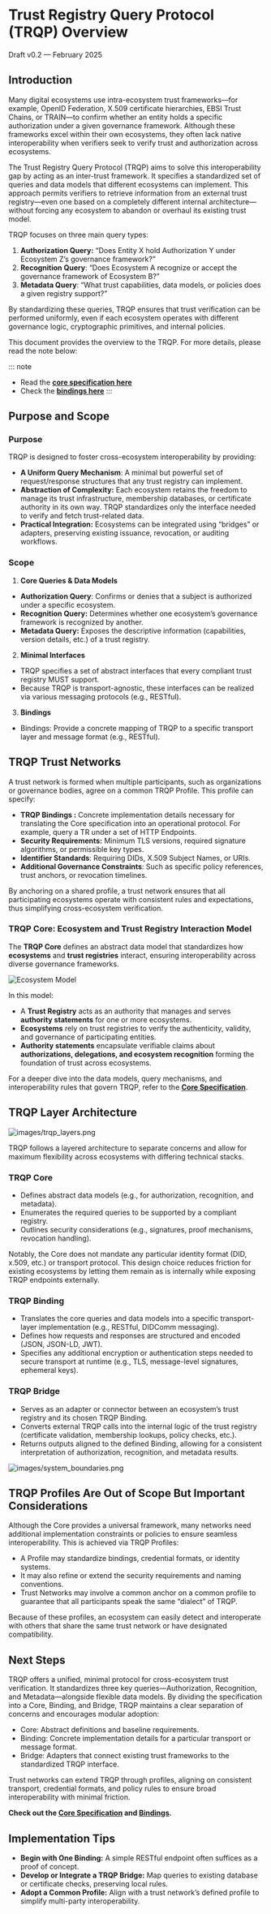 # **Trust Registry Query Protocol (TRQP) Overview**

Draft v0.2 — February 2025

## Introduction

Many digital ecosystems use intra-ecosystem trust frameworks—for example, OpenID
Federation, X.509 certificate hierarchies, EBSI Trust Chains, or TRAIN—to
confirm whether an entity holds a specific authorization under a given
governance framework. Although these frameworks excel within their own
ecosystems, they often lack native interoperability when verifiers seek to
verify trust and authorization across ecosystems.

The Trust Registry Query Protocol (TRQP) aims to solve this interoperability gap
by acting as an inter-trust framework. It specifies a standardized set of
queries and data models that different ecosystems can implement. This approach
permits verifiers to retrieve information from an external trust registry—even
one based on a completely different internal architecture—without forcing any
ecosystem to abandon or overhaul its existing trust model.

TRQP focuses on three main query types:

1. **Authorization Query:** “Does Entity X hold Authorization Y under Ecosystem
 Z’s governance framework?”
2. **Recognition Query**: “Does Ecosystem A recognize or accept the governance
 framework of Ecosystem B?”
3. **Metadata Query**: “What trust capabilities, data models, or policies does a
 given registry support?”

By standardizing these queries, TRQP ensures that trust verification can be
performed uniformly, even if each ecosystem operates with different governance
logic, cryptographic primitives, and internal policies.

This document provides the overview to the TRQP. For more details, please read the note below:

::: note
- Read the **[core specification here](/v2/core)**
- Check the **[bindings here](/bindings)**
:::

## Purpose and Scope

### Purpose

TRQP is designed to foster cross-ecosystem interoperability by providing:

* **A Uniform Query Mechanism**: A minimal but powerful set of request/response structures that any trust registry can implement.
* **Abstraction of Complexity:** Each ecosystem retains the freedom to manage its trust infrastructure, membership databases, or certificate authority in its own way. TRQP standardizes only the interface needed to verify and fetch trust-related data.
* **Practical Integration:** Ecosystems can be integrated using “bridges” or
adapters, preserving existing issuance, revocation, or auditing workflows.

### Scope

1. **Core Queries & Data Models**
 * **Authorization Query**: Confirms or denies that a subject is authorized under a specific ecosystem.
 * **Recognition Query:** Determines whether one ecosystem’s governance framework is recognized by another.
 * **Metadata Query:** Exposes the descriptive information (capabilities, version details, etc.) of a trust registry.

2. **Minimal Interfaces**
 * TRQP specifies a set of abstract interfaces that every compliant trust registry MUST support.
 * Because TRQP is transport-agnostic, these interfaces can be realized via various messaging protocols (e.g., RESTful).

3. **Bindings**
 * Bindings: Provide a concrete mapping of TRQP to a specific transport layer and message format (e.g., RESTful).

## TRQP Trust Networks

A trust network is formed when multiple participants, such as organizations or governance bodies, agree on a common TRQP Profile. This profile can specify:

* **TRQP Bindings :** Concrete implementation details necessary for translating the Core specification into an operational protocol. For example, query a TR under a set of HTTP Endpoints. 
* **Security Requirements:** Minimum TLS versions, required signature algorithms, or permissible key types.
* **Identifier Standards**: Requiring DIDs, X.509 Subject Names, or URIs.
* **Additional Governance Constraints**: Such as specific policy references, trust anchors, or revocation timelines.

By anchoring on a shared profile, a trust network ensures that all participating ecosystems operate with consistent rules and expectations, thus simplifying cross-ecosystem verification.

### **TRQP Core: Ecosystem and Trust Registry Interaction Model**

The **TRQP Core** defines an abstract data model that standardizes how **ecosystems** and **trust registries** interact, ensuring interoperability across diverse governance frameworks.

![Ecosystem Model](core/images/ecosystem_model.png)

In this model:

- A **Trust Registry** acts as an authority that manages and serves **authority statements** for one or more ecosystems.  
- **Ecosystems** rely on trust registries to verify the authenticity, validity, and governance of participating entities.  
- **Authority statements** encapsulate verifiable claims about **authorizations, delegations, and ecosystem recognition** forming the foundation of trust across ecosystems.

For a deeper dive into the data models, query mechanisms, and interoperability rules that govern TRQP, refer to the **[Core Specification](/v2/core/)**.

## **TRQP Layer Architecture**

![images/trqp_layers.png](core/images/trqp_layers.png)

TRQP follows a layered architecture to separate concerns and allow for maximum flexibility across ecosystems with differing technical stacks.

### TRQP Core

* Defines abstract data models (e.g., for authorization, recognition, and metadata).
* Enumerates the required queries to be supported by a compliant registry.
* Outlines security considerations (e.g., signatures, proof mechanisms, revocation handling).

Notably, the Core does not mandate any particular identity format (DID, x.509, etc.) or transport protocol. This design choice reduces friction for existing ecosystems by letting them remain as is internally while exposing TRQP endpoints externally.

### TRQP Binding

* Translates the core queries and data models into a specific transport-layer implementation (e.g., RESTful, DIDComm messaging).
* Defines how requests and responses are structured and encoded (JSON, JSON-LD, JWT).
* Specifies any additional encryption or authentication steps needed to secure transport at runtime (e.g., TLS, message-level signatures, ephemeral keys).

### TRQP Bridge

* Serves as an adapter or connector between an ecosystem’s trust registry and its chosen TRQP Binding.
* Converts external TRQP calls into the internal logic of the trust registry (certificate validation, membership lookups, policy checks, etc.).
* Returns outputs aligned to the defined Binding, allowing for a consistent interpretation of authorization, recognition, and metadata results.

![images/system_boundaries.png](images/system_boundaries.png)


## TRQP Profiles Are Out of Scope But Important Considerations

Although the Core provides a universal framework, many networks need additional implementation constraints or policies to ensure seamless interoperability. This is achieved via TRQP Profiles:

* A Profile may standardize bindings, credential formats, or identity systems.
* It may also refine or extend the security requirements and naming conventions.
* Trust Networks may involve a common anchor on a common profile to guarantee that all participants speak the same “dialect” of TRQP.

Because of these profiles, an ecosystem can easily detect and interoperate with others that share the same trust network or have designated compatibility.

## Next Steps

TRQP offers a unified, minimal protocol for cross-ecosystem trust verification. It standardizes three key queries—Authorization, Recognition, and Metadata—alongside flexible data models. By dividing the specification into a Core, Binding, and Bridge, TRQP maintains a clear separation of concerns and encourages modular adoption:

* Core: Abstract definitions and baseline requirements.
* Binding: Concrete implementation details for a particular transport or message format.
* Bridge: Adapters that connect existing trust frameworks to the standardized TRQP interface.

Trust networks can extend TRQP through profiles, aligning on consistent transport, credential formats, and policy rules to ensure broad interoperability with minimal friction.

**Check out the [Core Specification](/v2/core/) and [Bindings](/v2/bindings/).**

## Implementation Tips

* **Begin with One Binding:** A simple RESTful endpoint often suffices as a proof of concept.
* **Develop or Integrate a TRQP Bridge:** Map queries to existing database or certificate checks, preserving local rules.
* **Adopt a Common Profile:** Align with a trust network’s defined profile to simplify multi-party interoperability.

